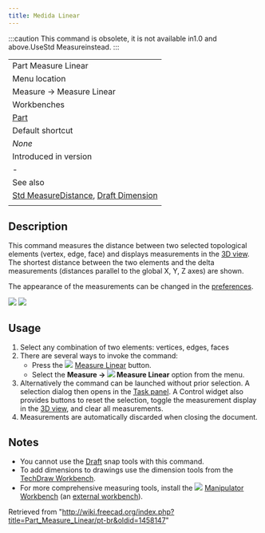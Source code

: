 ```yaml
---
title: Medida Linear
---
```

:::caution
This command is obsolete, it is not available in1.0 and above.UseStd Measureinstead.
:::

|  |
| --- |
| Part Measure Linear |
| Menu location |
| Measure → Measure Linear |
| Workbenches |
| [Part](/Part_Workbench "Part Workbench") |
| Default shortcut |
| *None* |
| Introduced in version |
| - |
| See also |
| [Std MeasureDistance](/Std_MeasureDistance "Std MeasureDistance"), [Draft Dimension](/Draft_Dimension "Draft Dimension") |
|  |

## Description

This command measures the distance between two selected topological elements (vertex, edge, face) and displays measurements in the [3D view](/3D_view "3D view"). The shortest distance between the two elements and the delta measurements (distances parallel to the global X, Y, Z axes) are shown.

The appearance of the measurements can be changed in the [preferences](/PartDesign_Preferences#Measure "PartDesign Preferences").

![](/images/MeasureLinear3D1.png)
![](/images/MeasureLinearDelta1.PNG)

## Usage

1. Select any combination of two elements: vertices, edges, faces
2. There are several ways to invoke the command:
   * Press the ![](/images/Part_Measure_Linear.svg) [Measure Linear](/Part_Measure_Linear "Part Measure Linear") button.
   * Select the **Measure → ![](/images/Part_Measure_Linear.svg) Measure Linear** option from the menu.
3. Alternatively the command can be launched without prior selection. A selection dialog then opens in the [Task panel](/Task_panel "Task panel"). A Control widget also provides buttons to reset the selection, toggle the measurement display in the [3D view](/3D_view "3D view"), and clear all measurements.
4. Measurements are automatically discarded when closing the document.

## Notes

* You cannot use the [Draft](/Draft_Workbench "Draft Workbench") snap tools with this command.
* To add dimensions to drawings use the dimension tools from the [TechDraw Workbench](/TechDraw_Workbench "TechDraw Workbench").
* For more comprehensive measuring tools, install the ![](/images/Manipulator_workbench_icon.svg) [Manipulator Workbench](/Manipulator_Workbench "Manipulator Workbench") (an [external workbench](/External_workbenches "External workbenches")).

Retrieved from "<http://wiki.freecad.org/index.php?title=Part_Measure_Linear/pt-br&oldid=1458147>"
